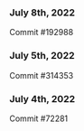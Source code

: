 ### July 8th, 2022

Commit #192988

### July 5th, 2022

Commit #314353


### July 4th, 2022

Commit #72281
